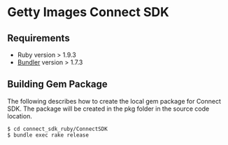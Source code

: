 # Getty Images Connect SDK

## Requirements
- Ruby version > 1.9.3
- [Bundler](http://bundler.io) version > 1.7.3

## Building Gem Package
The following describes how to create the local gem package for Connect SDK. The package will be created in the pkg folder in the source code location. 

	$ cd connect_sdk_ruby/ConnectSDK
	$ bundle exec rake release
